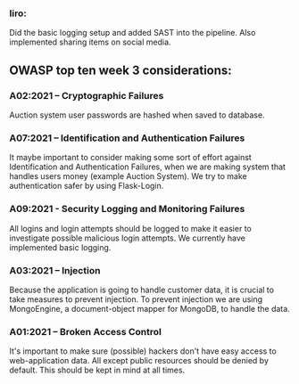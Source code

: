 ### Iiro:
Did the basic logging setup and added SAST into the pipeline. Also implemented sharing items on social media.

## OWASP top ten week 3 considerations:

### A02:2021 – Cryptographic Failures
Auction system user passwords are hashed when saved to database.

### A07:2021 – Identification and Authentication Failures
It maybe important to consider making some sort of effort against Identification and Authentication Failures, when we are making system that handles users money (example Auction System). We try to make authentication safer by using Flask-Login.

### A09:2021 - Security Logging and Monitoring Failures
All logins and login attempts should be logged to make it easier to investigate possible malicious login attempts. We currently have implemented basic logging.

### A03:2021 – Injection
Because the application is going to handle customer data, it is crucial to take measures to prevent injection. To prevent injection we are using MongoEngine, a document-object mapper for MongoDB, to handle the data.

### A01:2021 – Broken Access Control
It's important to make sure (possible) hackers don't have easy access to web-application data. All except public resources should be denied by default. This should be kept in mind at all times.